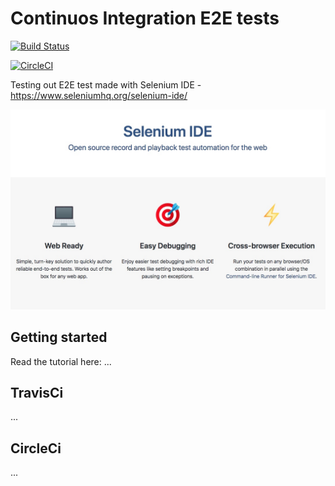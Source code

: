 # Continuos Integration E2E tests

[![Build Status](https://travis-ci.org/Giorat/continuos_integration_e2e_selenium.svg?branch=master)](https://travis-ci.org/Giorat/continuos_integration_e2e_selenium)

[![CircleCI](https://circleci.com/bb/riccardogioratodiana/google_selenium_circleci.svg?style=svg)](https://circleci.com/bb/riccardogioratodiana/google_selenium_circleci)

Testing out E2E test made with Selenium IDE - https://www.seleniumhq.org/selenium-ide/

![Selenium Ide open source E2E testing](./imgs/selenium.jpeg)

## Getting started 
Read the tutorial here: ...

## TravisCi
...

## CircleCi
...

